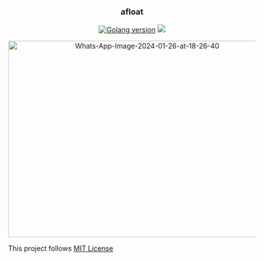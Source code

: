 <h3 align="center">
	<strong>afloat</strong>
</h3>

<p align="center">
	<a href="https://golang.org/dl/go1.21.0.src.tar.gz"><img
		alt="Golang version"
		src="https://img.shields.io/badge/Go-v1.21-blue"></a>
    <a><img src="https://img.shields.io/badge/Coverage-100.0%25-brightgreen"></img></a>
        
</p>

<p align="center">
	<img href="https://ibb.co/BrFJxVc" src="https://i.ibb.co/pR5T8vb/Whats-App-Image-2024-01-26-at-18-26-40.jpg" width="550" height="400" alt="Whats-App-Image-2024-01-26-at-18-26-40" border="0">
</p>


This project follows [MIT License](https://opensource.org/license/mit/)
